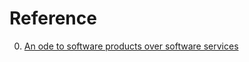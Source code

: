 # Reference

0. [An ode to software products over software services](https://world.hey.com/dhh/an-ode-to-software-products-over-software-services-c2705aff)

